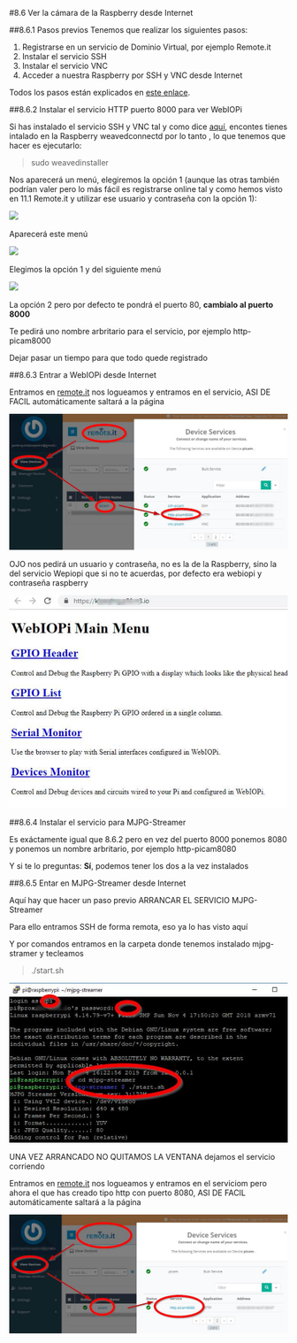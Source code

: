 
#8.6 Ver la cámara de la Raspberry desde Internet

##8.6.1 Pasos previos
Tenemos que realizar los siguientes pasos:

1. Registrarse en un servicio de Dominio Virtual, por ejemplo Remote.it
1. Instalar el servicio SSH
1. Instalar el servicio VNC
1. Acceder a nuestra Raspberry por SSH y VNC desde Internet

Todos los pasos están explicados en [este enlace](https://catedu.gitbooks.io/raspberry-muy-basico/content/11-conectando-desde-internet.html). 

##8.6.2 Instalar el servicio HTTP puerto 8000 para ver WebIOPi

Si has instalado el servicio SSH y VNC tal y como dice [aquí](https://catedu.gitbooks.io/raspberry-muy-basico/content/11-conectando-desde-internet/112-instalar-remoteit-en-la-raspberry.html), encontes tienes intalado en la Raspberry weavedconnectd por lo tanto , lo que tenemos que hacer es ejecutarlo:

>sudo weavedinstaller

Nos aparecerá un menú, elegiremos la opción 1 (aunque las otras también podrían valer pero lo más fácil es registrarse online tal y como hemos visto en 11.1 Remote.it y utilizar ese usuario y contraseña con la opción 1):

![](http://forum.weaved.com/uploads/default/original/1X/415af66ac614261c254f11b540f0dd34297998f3.png)

Aparecerá este menú

![](https://catedu.gitbooks.io/raspberry-muy-basico/content/assets/pi@raspberrypi_%20~.jpg)

Elegimos la opción 1 y del siguiente menú

![](https://catedu.gitbooks.io/raspberry-muy-basico/content/assets/otromenu.jpg)

La opción 2 pero por defecto te pondrá el puerto 80, **cambialo al puerto 8000** 

Te pedirá uno nombre arbritario para el servicio, por ejemplo http-picam8000

Dejar pasar un tiempo para que todo quede registrado

##8.6.3 Entrar a WebIOPi desde Internet

Entramos en [remote.it](http://remote.it) nos logueamos y entramos en el servicio, ASI DE FACIL automáticamente saltará a la página

![](/assets/webpiop-remoteit.jpg)

OJO nos pedirá un usuario y contraseña, no es la de la Raspberry, sino la del servicio Wepiopi que si no te acuerdas, por defecto era webiopi y contraseña raspberry

![](/assets/webiopi-remoteit2.jpg)

##8.6.4 Instalar el servicio para MJPG-Streamer

Es exáctamente igual que 8.6.2 pero en vez del puerto 8000 ponemos 8080 y ponemos un nombre arbritario, por ejemplo http-picam8080

Y si te lo preguntas: **Sí**, podemos tener los dos a la vez instalados

##8.6.5 Entar en MJPG-Streamer desde Internet

Aquí hay que hacer un paso previo ARRANCAR EL SERVICIO MJPG-Streamer

Para ello entramos SSH de forma remota, eso ya lo has visto aquí

Y por comandos entramos en la carpeta donde tenemos instalado mjpg-stramer y tecleamos 

>./start.sh

![](/assets/start-sh.jpg)

UNA VEZ ARRANCADO NO QUITAMOS LA VENTANA dejamos el servicio corriendo

Entramos en [remote.it](http://remote.it) nos logueamos y entramos en el serviciom pero ahora el que has creado tipo http con puerto 8080, ASI DE FACIL automáticamente saltará a la página

![](/assets/mjpg-stramer-remoteit.jpg)


